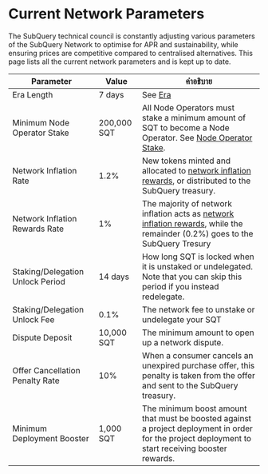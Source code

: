 # Current Network Parameters

The SubQuery technical council is constantly adjusting various parameters of the SubQuery Network to optimise for APR and sustainability, while ensuring prices are competitive compared to centralised alternatives. This page lists all the current network parameters and is kept up to date.

| Parameter                        | Value       | คำอธิบาย                                                                                                                                                                                                           |
| -------------------------------- | ----------- | ------------------------------------------------------------------------------------------------------------------------------------------------------------------------------------------------------------------ |
| Era Length                       | 7 days      | See [Era](./introduction/era.md)                                                                                                                                                                                   |
| Minimum Node Operator Stake      | 200,000 SQT | All Node Operators must stake a minimum amount of SQT to become a Node Operator. See [Node Operator Stake](./node_operators/stake.md).                                                                             |
| Network Inflation Rate           | 1.2%        | New tokens minted and allocated to [network inflation rewards](./introduction/reward-distribution.md#network-inflation-rewards), or distributed to the SubQuery treasury.                                          |
| Network Inflation Rewards Rate   | 1%          | The majority of network inflation acts as [network inflation rewards](./introduction/reward-distribution.md#network-inflation-rewards), while the remainder (0.2%) goes to the SubQuery Tresury |
| Staking/Delegation Unlock Period | 14 days     | How long SQT is locked when it is unstaked or undelegated. Note that you can skip this period if you instead redelegate.                                                                                           |
| Staking/Delegation Unlock Fee    | 0.1%        | The network fee to unstake or undelegate your SQT                                                                                                                                                                  |
| Dispute Deposit                  | 10,000 SQT  | The minimum amount to open up a network dispute.                                                                                                                                                                   |
| Offer Cancellation Penalty Rate  | 10%         | When a consumer cancels an unexpired purchase offer, this penalty is taken from the offer and sent to the SubQuery treasury.                                                                                       |
| Minimum Deployment Booster       | 1,000 SQT   | The minimum boost amount that must be boosted against a project deployment in order for the project deployment to start receiving booster rewards.                                                                 |
